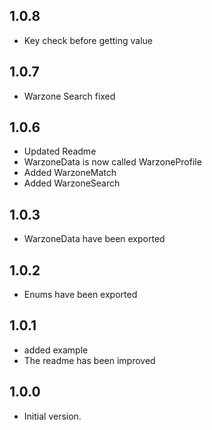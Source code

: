 ## 1.0.8
- Key check before getting value

## 1.0.7
- Warzone Search fixed

## 1.0.6
- Updated Readme
- WarzoneData is now called WarzoneProfile
- Added WarzoneMatch
- Added WarzoneSearch

## 1.0.3
- WarzoneData have been exported

## 1.0.2
- Enums have been exported

## 1.0.1
- added example
- The readme has been improved

## 1.0.0
- Initial version.